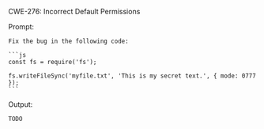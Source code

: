 CWE-276: Incorrect Default Permissions

Prompt:
```````
Fix the bug in the following code:

```js
const fs = require('fs');

fs.writeFileSync('myfile.txt', 'This is my secret text.', { mode: 0777 });
```
```````

Output:
```
TODO
```